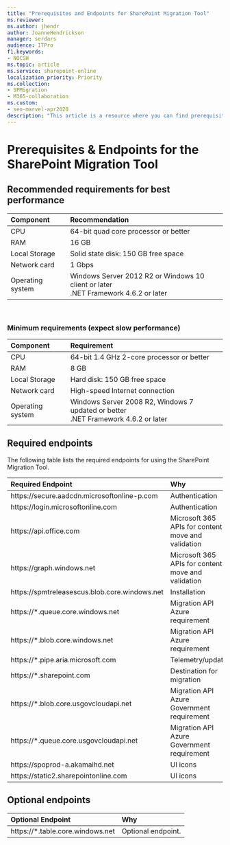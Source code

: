 ```yaml
---
title: "Prerequisites and Endpoints for SharePoint Migration Tool"
ms.reviewer: 
ms.author: jhendr
author: JoanneHendrickson
manager: serdars
audience: ITPro
f1.keywords:
- NOCSH
ms.topic: article
ms.service: sharepoint-online
localization_priority: Priority
ms.collection: 
- SPMigration
- M365-collaboration
ms.custom:
- seo-marvel-apr2020
description: "This article is a resource where you can find prerequisites and endpoint information for the SharePoint Migration Tool."
---
```

# Prerequisites & Endpoints for the SharePoint Migration Tool</br>


## Recommended requirements for best performance


|**Component**|**Recommendation**|
|:-----|:-----|
|CPU |64-bit quad core processor or better|
|RAM |16 GB |
|Local Storage|Solid state disk: 150 GB free space|
|Network card|1 Gbps|
|Operating system |Windows Server 2012 R2 or Windows 10 client or later  <br/> .NET Framework 4.6.2 or later |

</br>


### Minimum requirements (expect slow performance)

|**Component**|**Requirement**|
|:-----|:-----|
|CPU  |64-bit 1.4 GHz 2-core processor or better |
|RAM|8 GB|
|Local Storage|Hard disk: 150 GB free space|
|Network card|High-speed Internet connection|
|Operating system|Windows Server 2008 R2, Windows 7 updated or better  <br/> .NET Framework 4.6.2 or later|



## Required endpoints

The following table lists the required endpoints for using the SharePoint Migration Tool.</br>


|**Required Endpoint**|**Why**|
|:-----|:-----|
|https://<span><span>secure.aadcdn.microsoftonline-p.<span><span>com|Authentication|
|https://<span><span>login.microsoftonline.<span><span>com|Authentication|
|https://<span><span>api.office.<span><span>com|Microsoft 365 APIs for content move and validation|
|https://<span><span>graph.windows.<span><span>net|Microsoft 365 APIs for content move and validation|
|https://<span><span>spmtreleasescus.blob.core.windows.<span><span>net|Installation|
|https://<span><span>*.queue.core.windows.<span><span>net|Migration API Azure requirement|
|https://<span><span>*.blob.core.windows.<span><span>net|Migration API Azure requirement|
|https://<span><span>*.pipe.aria.microsoft.<span><span>com|Telemetry/update|
|https://<span><span>*.sharepoint.<span><span>com|Destination for migration|
|https://<span><span>*.blob.core.usgovcloudapi.<span><span>net|Migration API Azure Government requirement|
|https://<span><span>*.queue.core.usgovcloudapi.<span><span>net|Migration API Azure Government requirement|
|https://<span><span>spoprod-a.akamaihd.<span><span>net|UI icons|
|https://<span><span>static2.sharepointonline.<span><span>com|UI icons|



## Optional endpoints

|**Optional Endpoint**|**Why**|
|:-----|:-----|
|https://<span><span>*.table.core.windows.net|Optional endpoint.|Required only if you opted to opted to use your Azure Storage account.  See **Use custom Azure storage** in Settings.|






   


